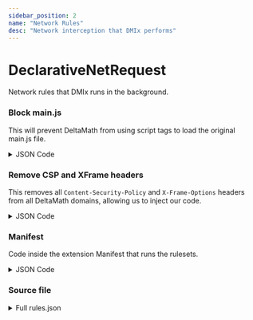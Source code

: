 ```yaml
---
sidebar_position: 2
name: "Network Rules"
desc: "Network interception that DMIx performs"
---
```


# DeclarativeNetRequest

Network rules that DMIx runs in the background.


### Block main.js
This will prevent DeltaMath from using script tags to load the original main.js file.

<details>
    <summary>JSON Code</summary>
    <p>This is an excerpt from rules.json</p>

```json title="rules.json"
{
    "id": 1,
    "priority": 1,
    "action": {
        "type": "block"
    },
    "condition": {
        "urlFilter": "*://*deltamath.com/app/main*js",
        "resourceTypes": ["script"]
    }
}
```

</details>



### Remove CSP and XFrame headers
This removes all `Content-Security-Policy` and `X-Frame-Options` headers from all DeltaMath domains, allowing us to inject our code.

<details>
    <summary>JSON Code</summary>
    <p>This is an excerpt from rules.json</p>

  ```json title="rules.json"
{
    "id": 2,
    "priority": 1,
    "action": {
        "type": "modifyHeaders",
        "responseHeaders": [
            {
                "header": "Content-Security-Policy",
                "operation": "remove"
            },
            {
                "header": "content-security-policy",
                "operation": "remove"
            },
            {
                "header": "X-Frame-Options",
                "operation": "remove"
            },
            {
                "header": "x-frame-options",
                "operation": "remove"
            }
        ]
    },
    "condition": {
        "urlFilter": "*://*deltamath.com/*",
        "resourceTypes": ["main_frame", "sub_frame", "stylesheet", "script", "image", "font", "object", "xmlhttprequest", "ping", "csp_report", "media", "websocket", "webtransport", "webbundle", "other"]
    }
}
```

</details>


### Manifest
Code inside the extension Manifest that runs the rulesets.

<details>
    <summary>JSON Code</summary>
    <p>This is an excerpt from manifest.json</p>

```json title="manifest.json"

"permissions": [
    "declarativeNetRequest"
],
"host_permissions": [
    "https://*.deltamath.com/*"
],
"declarative_net_request": {
    "rule_resources": [
        {
            "id": "ruleset_1",
            "enabled": true,
            "path": "~rulesets/rules.json"
        }
    ]
}
```

</details>



### Source file

<details>
    <summary>Full rules.json</summary>
    <p>This is real, unmolested code.</p>    

```json title="rules.json"

[
    {
        "id": 1,
        "priority": 1,
        "action": {
          "type": "block"
        },
        "condition": {
          "urlFilter": "*://*deltamath.com/app/main*js",
          "resourceTypes": ["script"]
        }
    },
  
    {
        "id": 2,
        "priority": 1,
        "action": {
            "type": "modifyHeaders",
            "responseHeaders": [
                {
                  "header": "Content-Security-Policy",
                  "operation": "remove"
                },
                {
                  "header": "content-security-policy",
                  "operation": "remove"
                },
                {
                  "header": "X-Frame-Options",
                  "operation": "remove"
                },
                {
                  "header": "x-frame-options",
                  "operation": "remove"
                }
            ]
        },
        "condition": {
          "urlFilter": "*://*deltamath.com/*",
          "resourceTypes": ["main_frame", "sub_frame", "stylesheet", "script", "image", "font", "object", "xmlhttprequest", "ping", "csp_report", "media", "websocket", "webtransport", "webbundle", "other"]
        }
    }
    
  ]

```



</details>